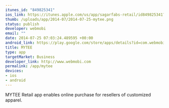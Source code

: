 ```yaml
--- 
itunes_id: "849825341"
ios_link: https://itunes.apple.com/us/app/sagarfabs-retail/id849825341?mt=8
thumb: /uploads/app/2014-07/2014-07-25-mytee.png
status: publish
developer: webmobi
email: ""
date: 2014-07-25 07:03:24.489595 +00:00
android_link: https://play.google.com/store/apps/details?id=com.webmobi.Sagarfabs&hl=en
title: MYTEE
type: app
targetMarket: Business
developer_link: http://www.webmobi.com
permalink: /app/mytee
devices: 
- ios
- android
---
```


MYTEE Retail app enables online purchase for resellers of customized apparel. 

